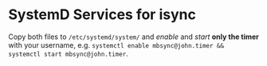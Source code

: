 # SystemD Services for isync

Copy both files to `/etc/systemd/system/` and *enable* and *start* **only the timer** with
your username, e.g. `systemctl enable mbsync@john.timer && systemctl start
mbsync@john.timer`.
